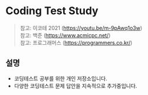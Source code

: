 # Coding Test Study

> 참고: 이코테 2021 (https://youtu.be/m-9pAwq1o3w)  
> 참고: 백준 (https://www.acmicpc.net/)  
> 참고: 프로그래머스 (https://programmers.co.kr/)

## 설명

- 코딩테스트 공부를 위한 개인 저장소입니다.
- 다양한 코딩테스트 문제 답안을 지속적으로 추가중입니다.
  &nbsp;
